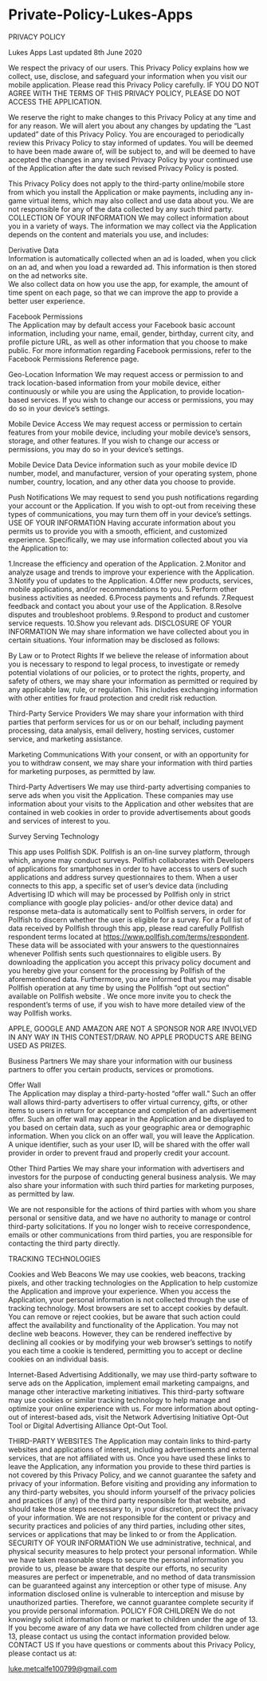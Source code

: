 # Private-Policy-Lukes-Apps

PRIVACY POLICY

Lukes Apps
Last updated 8th June 2020

We respect the privacy of our users. This Privacy Policy explains how we collect, use, disclose, and safeguard your information when you visit our mobile application.   Please read this Privacy Policy carefully.  IF YOU DO NOT AGREE WITH THE TERMS OF THIS PRIVACY POLICY, PLEASE DO NOT ACCESS THE APPLICATION. 

We reserve the right to make changes to this Privacy Policy at any time and for any reason.  We will alert you about any changes by updating the “Last updated” date of this Privacy Policy.  You are encouraged to periodically review this Privacy Policy to stay informed of updates. You will be deemed to have been made aware of, will be subject to, and will be deemed to have accepted the changes in any revised Privacy Policy by your continued use of the Application after the date such revised Privacy Policy is posted.  

This Privacy Policy does not apply to the third-party online/mobile store from which you install the Application or make payments, including any in-game virtual items, which may also collect and use data about you.  We are not responsible for any of the data collected by any such third party. 
COLLECTION OF YOUR INFORMATION
We may collect information about you in a variety of ways.  The information we may collect via the Application depends on the content and materials you use, and includes:  

Derivative Data  
Information is automatically collected when an ad is loaded, when you click on an ad, and when you load a rewarded ad. This information is then stored on the ad networks site.  
We also collect data on how you use the app, for example, the amount of time spent on each page, so that we can improve the app to provide a better user experience.

Facebook Permissions  
The Application may by default access your Facebook basic account information, including your name, email, gender, birthday, current city, and profile picture URL, as well as other information that you choose to make public. For more information regarding Facebook permissions, refer to the Facebook Permissions Reference page.

Geo-Location Information 
We may request access or permission to and track location-based information from your mobile device, either continuously or while you are using the Application, to provide location-based services. If you wish to change our access or permissions, you may do so in your device’s settings.

Mobile Device Access 
We may request access or permission to certain features from your mobile device, including your mobile device’s sensors, storage, and other features. If you wish to change our access or permissions, you may do so in your device’s settings.

Mobile Device Data 
Device information such as your mobile device ID number, model, and manufacturer, version of your operating system, phone number, country, location, and any other data you choose to provide.

Push Notifications 
We may request to send you push notifications regarding your account or the Application. If you wish to opt-out from receiving these types of communications, you may turn them off in your device’s settings.
USE OF YOUR INFORMATION
Having accurate information about you permits us to provide you with a smooth, efficient, and customized experience.  Specifically, we may use information collected about you via the Application to: 

1.Increase the efficiency and operation of the Application.
2.Monitor and analyze usage and trends to improve your experience with the Application.
3.Notify you of updates to the Application.
4.Offer new products, services, mobile applications, and/or recommendations to you.
5.Perform other business activities as needed.
6.Process payments and refunds.
7.Request feedback and contact you about your use of the Application. 
8.Resolve disputes and troubleshoot problems.
9.Respond to product and customer service requests.
10.Show you relevant ads.
DISCLOSURE OF YOUR INFORMATION
We may share information we have collected about you in certain situations. Your information may be disclosed as follows: 

By Law or to Protect Rights 
If we believe the release of information about you is necessary to respond to legal process, to investigate or remedy potential violations of our policies, or to protect the rights, property, and safety of others, we may share your information as permitted or required by any applicable law, rule, or regulation.  This includes exchanging information with other entities for fraud protection and credit risk reduction.

Third-Party Service Providers 
We may share your information with third parties that perform services for us or on our behalf, including payment processing, data analysis, email delivery, hosting services, customer service, and marketing assistance.  

Marketing Communications
With your consent, or with an opportunity for you to withdraw consent, we may share your information with third parties for marketing purposes, as permitted by law.

Third-Party Advertisers 
We may use third-party advertising companies to serve ads when you visit the Application. These companies may use information about your visits to the Application and other websites that are contained in web cookies in order to provide advertisements about goods and services of interest to you. 

Survey Serving Technology

This app uses Pollfish SDK. Pollfish is an on-line survey platform, through which, anyone may conduct surveys. Pollfish collaborates with Developers of applications for smartphones in order to have access to users of such applications and address survey questionnaires to them. When a user connects to this app, a specific set of user’s device data (including Advertising ID which will may be processed by Pollfish only in strict compliance with google play policies- and/or other device data) and response meta-data is automatically sent to Pollfish servers, in order for Pollfish to discern whether the user is eligible for a survey. For a full list of data received by Pollfish through this app, please read carefully Pollfish respondent terms located at https://www.pollfish.com/terms/respondent. These data will be associated with your answers to the questionnaires whenever Pollfish sents such questionnaires to eligible users. By downloading the application you accept this privacy policy document and you hereby give your consent for the processing by Pollfish of the aforementioned data. Furthermore, you are informed that you may disable Pollfish operation at any time by using the Pollfish “opt out section” available on Pollfish website . We once more invite you to check the respondent’s terms of use, if you wish to have more detailed view of the way Pollfish works.

APPLE, GOOGLE AND AMAZON ARE NOT A SPONSOR NOR ARE INVOLVED IN ANY WAY IN THIS CONTEST/DRAW. NO APPLE PRODUCTS ARE BEING USED AS PRIZES.

Business Partners 
We may share your information with our business partners to offer you certain products, services or promotions. 

Offer Wall  
The Application may display a third-party-hosted “offer wall.”  Such an offer wall allows third-party advertisers to offer virtual currency, gifts, or other items to users in return for acceptance and completion of an advertisement offer.  Such an offer wall may appear in the Application and be displayed to you based on certain data, such as your geographic area or demographic information.  When you click on an offer wall, you will leave the Application.  A unique identifier, such as your user ID, will be shared with the offer wall provider in order to prevent fraud and properly credit your account.    

Other Third Parties
We may share your information with advertisers and investors for the purpose of conducting general business analysis. We may also share your information with such third parties for marketing purposes, as permitted by law. 

We are not responsible for the actions of third parties with whom you share personal or sensitive data, and we have no authority to manage or control third-party solicitations.  If you no longer wish to receive correspondence, emails or other communications from third parties, you are responsible for contacting the third party directly. 


TRACKING TECHNOLOGIES

Cookies and Web Beacons
We may use cookies, web beacons, tracking pixels, and other tracking technologies on the Application to help customize the Application and improve your experience. When you access the Application, your personal information is not collected through the use of tracking technology. Most browsers are set to accept cookies by default. You can remove or reject cookies, but be aware that such action could affect the availability and functionality of the Application. You may not decline web beacons. However, they can be rendered ineffective by declining all cookies or by modifying your web browser’s settings to notify you each time a cookie is tendered, permitting you to accept or decline cookies on an individual basis.

Internet-Based Advertising
Additionally, we may use third-party software to serve ads on the Application, implement email marketing campaigns, and manage other interactive marketing initiatives.  This third-party software may use cookies or similar tracking technology to help manage and optimize your online experience with us.  For more information about opting-out of interest-based ads, visit the Network Advertising Initiative Opt-Out Tool or Digital Advertising Alliance Opt-Out Tool.

THIRD-PARTY WEBSITES
The Application may contain links to third-party websites and applications of interest, including advertisements and external services, that are not affiliated with us. Once you have used these links to leave the Application, any information you provide to these third parties is not covered by this Privacy Policy, and we cannot guarantee the safety and privacy of your information. Before visiting and providing any information to any third-party websites, you should inform yourself of the privacy policies and practices (if any) of the third party responsible for that website, and should take those steps necessary to, in your discretion, protect the privacy of your information. We are not responsible for the content or privacy and security practices and policies of any third parties, including other sites, services or applications that may be linked to or from the Application.
SECURITY OF YOUR INFORMATION
We use administrative, technical, and physical security measures to help protect your personal information.  While we have taken reasonable steps to secure the personal information you provide to us, please be aware that despite our efforts, no security measures are perfect or impenetrable, and no method of data transmission can be guaranteed against any interception or other type of misuse.  Any information disclosed online is vulnerable to interception and misuse by unauthorized parties.  Therefore, we cannot guarantee complete security if you provide personal information.
POLICY FOR CHILDREN
We do not knowingly solicit information from or market to children under the age of 13. If you become aware of any data we have collected from children under age 13, please contact us using the contact information provided below. 
CONTACT US
If you have questions or comments about this Privacy Policy, please contact us at:

luke.metcalfe100799@gmail.com                                                                                                                      
